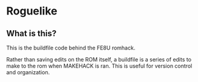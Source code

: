 
# Roguelike

## What is this?

This is the buildfile code behind the FE8U romhack. 

Rather than saving edits on the ROM itself, a buildfile is a series of edits to make to the rom when MAKEHACK is ran. This is useful for version control and organization. 


